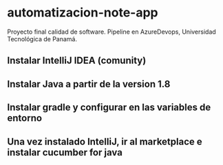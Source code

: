 # automatizacion-note-app
Proyecto final calidad de software. Pipeline en AzureDevops, Universidad Tecnológica de Panamá.

## Instalar IntelliJ IDEA (comunity)
## Instalar Java a partir de la version 1.8
## Instalar gradle y configurar en las variables de entorno
## Una vez instalado IntelliJ, ir al marketplace e instalar cucumber for java
